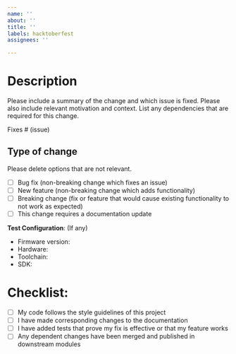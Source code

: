 ```yaml
---
name: ''
about: ''
title: ''
labels: hacktoberfest
assignees: ''

---
```

# Description

Please include a summary of the change and which issue is fixed. Please also include relevant motivation and context. List any dependencies that are required for this change.

Fixes # (issue)

## Type of change

Please delete options that are not relevant.

- [ ] Bug fix (non-breaking change which fixes an issue)
- [ ] New feature (non-breaking change which adds functionality)
- [ ] Breaking change (fix or feature that would cause existing functionality to not work as expected)
- [ ] This change requires a documentation update

**Test Configuration**: (If any)
* Firmware version:
* Hardware:
* Toolchain:
* SDK:

# Checklist:

- [ ] My code follows the style guidelines of this project
- [ ] I have made corresponding changes to the documentation
- [ ] I have added tests that prove my fix is effective or that my feature works
- [ ] Any dependent changes have been merged and published in downstream modules
